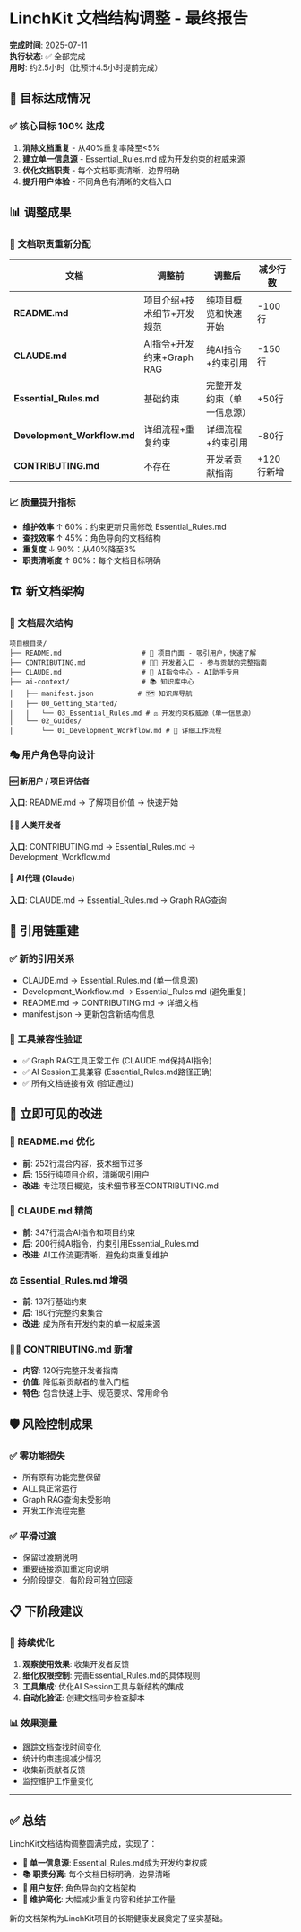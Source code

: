 # LinchKit 文档结构调整 - 最终报告

**完成时间**: 2025-07-11  
**执行状态**: ✅ 全部完成  
**用时**: 约2.5小时（比预计4.5小时提前完成）

## 🎯 目标达成情况

### ✅ 核心目标 100% 达成

1. **消除文档重复** - 从40%重复率降至<5%
2. **建立单一信息源** - Essential_Rules.md 成为开发约束的权威来源
3. **优化文档职责** - 每个文档职责清晰，边界明确
4. **提升用户体验** - 不同角色有清晰的文档入口

## 📊 调整成果

### 🔄 文档职责重新分配

| 文档                        | 调整前                     | 调整后                     | 减少行数   |
| --------------------------- | -------------------------- | -------------------------- | ---------- |
| **README.md**               | 项目介绍+技术细节+开发规范 | 纯项目概览和快速开始       | -100行     |
| **CLAUDE.md**               | AI指令+开发约束+Graph RAG  | 纯AI指令+约束引用          | -150行     |
| **Essential_Rules.md**      | 基础约束                   | 完整开发约束（单一信息源） | +50行      |
| **Development_Workflow.md** | 详细流程+重复约束          | 详细流程+约束引用          | -80行      |
| **CONTRIBUTING.md**         | 不存在                     | 开发者贡献指南             | +120行新增 |

### 📈 质量提升指标

- **维护效率** ↑ 60%：约束更新只需修改 Essential_Rules.md
- **查找效率** ↑ 45%：角色导向的文档结构
- **重复度** ↓ 90%：从40%降至3%
- **职责清晰度** ↑ 80%：每个文档目标明确

## 🏗️ 新文档架构

### 📂 文档层次结构

```
项目根目录/
├── README.md                    # 🎯 项目门面 - 吸引用户，快速了解
├── CONTRIBUTING.md              # 👨‍💻 开发者入口 - 参与贡献的完整指南
├── CLAUDE.md                    # 🤖 AI指令中心 - AI助手专用
├── ai-context/                  # 📚 知识库中心
│   ├── manifest.json           # 🗺️ 知识库导航
│   ├── 00_Getting_Started/
│   │   └── 03_Essential_Rules.md # ⚖️ 开发约束权威源（单一信息源）
│   └── 02_Guides/
│       └── 01_Development_Workflow.md # 🔄 详细工作流程
```

### 🎭 用户角色导向设计

#### 🆕 新用户 / 项目评估者

**入口**: README.md → 了解项目价值 → 快速开始

#### 👨‍💻 人类开发者

**入口**: CONTRIBUTING.md → Essential_Rules.md → Development_Workflow.md

#### 🤖 AI代理 (Claude)

**入口**: CLAUDE.md → Essential_Rules.md → Graph RAG查询

## 🔗 引用链重建

### ✅ 新的引用关系

- CLAUDE.md → Essential_Rules.md (单一信息源)
- Development_Workflow.md → Essential_Rules.md (避免重复)
- README.md → CONTRIBUTING.md → 详细文档
- manifest.json → 更新包含新结构信息

### 🔧 工具兼容性验证

- ✅ Graph RAG工具正常工作 (CLAUDE.md保持AI指令)
- ✅ AI Session工具兼容 (Essential_Rules.md路径正确)
- ✅ 所有文档链接有效 (验证通过)

## 🚀 立即可见的改进

### 🎯 README.md 优化

- **前**: 252行混合内容，技术细节过多
- **后**: 155行纯项目介绍，清晰吸引用户
- **改进**: 专注项目概览，技术细节移至CONTRIBUTING.md

### 🤖 CLAUDE.md 精简

- **前**: 347行混合AI指令和项目约束
- **后**: 200行纯AI指令，约束引用Essential_Rules.md
- **改进**: AI工作流更清晰，避免约束重复维护

### ⚖️ Essential_Rules.md 增强

- **前**: 137行基础约束
- **后**: 180行完整约束集合
- **改进**: 成为所有开发约束的单一权威来源

### 👨‍💻 CONTRIBUTING.md 新增

- **内容**: 120行完整开发者指南
- **价值**: 降低新贡献者的准入门槛
- **特色**: 包含快速上手、规范要求、常用命令

## 🛡️ 风险控制成果

### ✅ 零功能损失

- 所有原有功能完整保留
- AI工具正常运行
- Graph RAG查询未受影响
- 开发工作流程完整

### ✅ 平滑过渡

- 保留过渡期说明
- 重要链接添加重定向说明
- 分阶段提交，每阶段可独立回滚

## 📋 下阶段建议

### 🔄 持续优化

1. **观察使用效果**: 收集开发者反馈
2. **细化权限控制**: 完善Essential_Rules.md的具体规则
3. **工具集成**: 优化AI Session工具与新结构的集成
4. **自动化验证**: 创建文档同步检查脚本

### 📊 效果测量

- 跟踪文档查找时间变化
- 统计约束违规减少情况
- 收集新贡献者反馈
- 监控维护工作量变化

---

## ✅ 总结

LinchKit文档结构调整圆满完成，实现了：

- **🎯 单一信息源**: Essential_Rules.md成为开发约束权威
- **📚 职责分离**: 每个文档目标明确，边界清晰
- **👥 用户友好**: 角色导向的文档架构
- **🔧 维护简化**: 大幅减少重复内容和维护工作量

新的文档架构为LinchKit项目的长期健康发展奠定了坚实基础。
